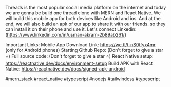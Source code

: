 Threads is the most popular social media platform on the internet and today we are gonna be build one thread clone with MERN and React Native. We will build this mobile app for both devices like Android and ios. And at the end, we will also build an apk of our app to share it with our friends. so they can install it on their phone and use it.
 Let's connect
Linkedin:(https://www.linkedin.com/in/usman-akram-2b89ab261/)

Important Links:
Mobile App Download Link: https://we.tl/t-nS0tfyx4mr (only for Android phones)
Starting Github Repo:  (Don't forget to give a star ⭐)
Full source code: (Don't forget to give a star ⭐)
React Native setup: https://reactnative.dev/docs/environment-setup
Build APK with React Native: https://reactnative.dev/docs/signed-apk-android

#mern_stack #react_native #typescript #nodejs #tailwindcss #typescript
